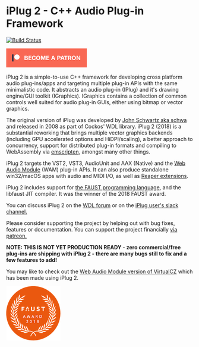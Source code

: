 # iPlug 2 - C++ Audio Plug-in Framework

[![Build Status](https://dev.azure.com/iplug2/iplug2/_apis/build/status/iPlug2?branchName=master)](https://dev.azure.com/iplug2/iplug2/_build/latest?definitionId=2?branchName=master)

[![patreon](Documentation/img/become_a_patron_button.png)](https://www.patreon.com/olilarkin)

iPlug 2 is a simple-to-use C++ framework for developing cross platform audio plug-ins/apps and targeting multiple plug-in APIs with the same minimalistic code. It abstracts an audio plug-in (IPlug) and it's drawing engine/GUI toolkit (IGraphics). IGraphics contains a collection of common controls well suited for audio plug-in GUIs, either using bitmap or vector graphics. 

The original version of iPlug was developed by [John Schwartz aka schwa](https://www.cockos.com/team.php) and released in 2008 as part of Cockos' WDL library. iPlug 2 (2018) is a substantial reworking that brings multiple vector graphics backends (including GPU accelerated options and HiDPI/scaling), a better approach to concurrency, support for distributed plug-in formats and compiling to WebAssembly via [emscripten](https://github.com/kripken/emscripten), amongst many other things.

iPlug 2 targets the VST2, VST3, AudioUnit and AAX (Native) and the [Web Audio Module](https://webaudiomodules.org) (WAM) plug-in APIs. It can also produce standalone win32/macOS apps with audio and MIDI I/O, as well as [Reaper extensions](https://www.reaper.fm/sdk/plugin/plugin.php).

iPlug 2 includes support for [the FAUST programming language](http://faust.grame.fr), and the libfaust JIT compiler. It was the winner of the 2018 FAUST award.

You can discuss iPlug 2 on the [WDL forum](http://forum.cockos.com/forumdisplay.php?f=32
) or on the [iPlug user's slack channel.](https://join.slack.com/t/iplug-users/shared_invite/enQtMzA1NzA1NzE0OTY1LWYyODdjNzkyYTk4MDRmYzZjZTI4ZGVkYTIxZTk0OWRiYWE2MTA0ZWVlODM1NjkzNDAyNDFhMDdjNGI4OTY2YTU)

Please consider supporting the project by helping out with bug fixes, features or documentation. You can support the project financially [via patreon.](https://www.patreon.com/olilarkin)

**NOTE: THIS IS NOT YET PRODUCTION READY - zero commercial/free plug-ins are shipping with iPlug 2 - there are many bugs still to fix and a few features to add!** 

You may like to check out the [Web Audio Module version of VirtualCZ](https://virtualcz.io/) which has been made using iPlug 2. 





[![faustaward](Documentation/img/faustaward2018.png)](http://faust.grame.fr/news/2018/07/23/Results-Faust-Awards-2018.html)
